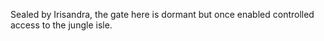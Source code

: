 Sealed by Irisandra, the gate here is dormant but once enabled controlled access to the jungle isle.
